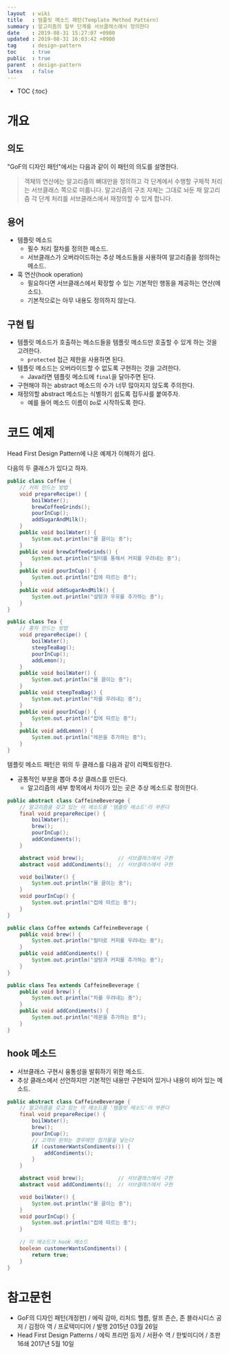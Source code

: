 ```yaml
---
layout  : wiki
title   : 템플릿 메소드 패턴(Template Method Pattern)
summary : 알고리즘의 일부 단계를 서브클래스에서 정의한다
date    : 2019-08-31 15:27:07 +0900
updated : 2019-08-31 16:03:42 +0900
tag     : design-pattern
toc     : true
public  : true
parent  : design-pattern
latex   : false
---
```

* TOC
{:toc}

# 개요 

## 의도

"GoF의 디자인 패턴"에서는 다음과 같이 이 패턴의 의도를 설명한다.

> 객체의 연산에는 알고리즘의 뼈대만을 정의하고 각 단계에서 수행할 구체적 처리는 서브클래스 쪽으로 미룹니다.
알고리즘의 구조 자체는 그대로 놔둔 채 알고리즘 각 단계 처리를 서브클래스에서 재정의할 수 있게 합니다.

## 용어

* 템플릿 메소드
    * 필수 처리 절차를 정의한 메소드.
    * 서브클래스가 오버라이드하는 추상 메소드들을 사용하여 알고리즘을 정의하는 메소드.
* 훅 연산(hook operation)
    * 필요하다면 서브클래스에서 확장할 수 있는 기본적인 행동을 제공하는 연산(메소드).
    * 기본적으로는 아무 내용도 정의하지 않는다.

## 구현 팁

* 템플릿 메소드가 호출하는 메소드들을 템플릿 메소드만 호출할 수 있게 하는 것을 고려한다.
    * `protected` 접근 제한을 사용하면 된다.
* 템플릿 메소드는 오버라이드할 수 없도록 구현하는 것을 고려한다.
    * Java라면 템플릿 메소드에 `final`을 달아주면 된다.
* 구현해야 하는 abstract 메소드의 수가 너무 많아지지 않도록 주의한다.
* 재정의할 abstract 메소드는 식별하기 쉽도록 접두사를 붙여주자.
    * 예를 들어 메소드 이름이 `Do`로 시작하도록 한다.

# 코드 예제

Head First Design Pattern에 나온 예제가 이해하기 쉽다.

다음의 두 클래스가 있다고 하자.

```java
public class Coffee {
    // 커피 만드는 방법
    void prepareRecipe() {
        boilWater();
        brewCoffeeGrinds();
        pourInCup();
        addSugarAndMilk();
    }
    public void boilWater() {
        System.out.println("물 끓이는 중");
    }
    public void brewCoffeeGrinds() {
        System.out.println("필터를 통해서 커피를 우려내는 중");
    }
    public void pourInCup() {
        System.out.println("컵에 따르는 중");
    }
    public void addSugarAndMilk() {
        System.out.println("설탕과 우유를 추가하는 중");
    }
}
```

```java
public class Tea {
    // 홍차 만드는 방법
    void prepareRecipe() {
        boilWater();
        steepTeaBag();
        pourInCup();
        addLemon();
    }
    public void boilWater() {
        System.out.println("물 끓이는 중");
    }
    public void steepTeaBag() {
        System.out.println("차를 우려내는 중");
    }
    public void pourInCup() {
        System.out.println("컵에 따르는 중");
    }
    public void addLemon() {
        System.out.println("레몬을 추가하는 중");
    }
}
```

템플릿 메소드 패턴은 위의 두 클래스를 다음과 같이 리팩토링한다.

* 공통적인 부분을 뽑아 추상 클래스를 만든다.
    * 알고리즘의 세부 항목에서 차이가 있는 곳은 추상 메소드로 정의한다.

```java
public abstract class CaffeineBeverage {
    // 알고리즘을 갖고 있는 이 메소드를 '템플릿 메소드'라 부른다
    final void prepareRecipe() {
        boilWater();
        brew();
        pourInCup();
        addCondiments();
    }

    abstract void brew();           // 서브클래스에서 구현
    abstract void addCondiments();  // 서브클래스에서 구현

    void boilWater() {
        System.out.println("물 끓이는 중");
    }
    void pourInCup() {
        System.out.println("컵에 따르는 중");
    }
}
```

```java
public class Coffee extends CaffeineBeverage {
    public void brew() {
        System.out.println("필터로 커피를 우려내는 중");
    }
    public void addCondiments() {
        System.out.println("설탕과 커피를 추가하는 중");
    }
}
```

```java
public class Tea extends CaffeineBeverage {
    public void brew() {
        System.out.println("차를 우려내는 중");
    }
    public void addCondiments() {
        System.out.println("레몬을 추가하는 중");
    }
}
```

## hook 메소드


* 서브클래스 구현시 융통성을 발휘하기 위한 메소드.
* 추상 클래스에서 선언하지만 기본적인 내용만 구현되어 있거나 내용이 비어 있는 메소드.

```java
public abstract class CaffeineBeverage {
    // 알고리즘을 갖고 있는 이 메소드를 '템플릿 메소드'라 부른다
    final void prepareRecipe() {
        boilWater();
        brew();
        pourInCup();
        // 고객이 원하는 경우에만 첨가물을 넣는다
        if (customerWantsCondiments()) {
            addCondiments();
        }
    }

    abstract void brew();           // 서브클래스에서 구현
    abstract void addCondiments();  // 서브클래스에서 구현

    void boilWater() {
        System.out.println("물 끓이는 중");
    }
    void pourInCup() {
        System.out.println("컵에 따르는 중");
    }
    
    // 이 메소드가 hook 메소드
    boolean customerWantsCondiments() {
        return true;    
    }
}
```

# 참고문헌

* GoF의 디자인 패턴(개정판) / 에릭 감마, 리처드 헬름, 랄프 존슨, 존 블라시디스 공저 / 김정아 역 / 프로텍미디어 / 발행 2015년 03월 26일
* Head First Design Patterns / 에릭 프리먼 등저 / 서환수 역 / 한빛미디어 / 초판 16쇄 2017년 5월 10일
